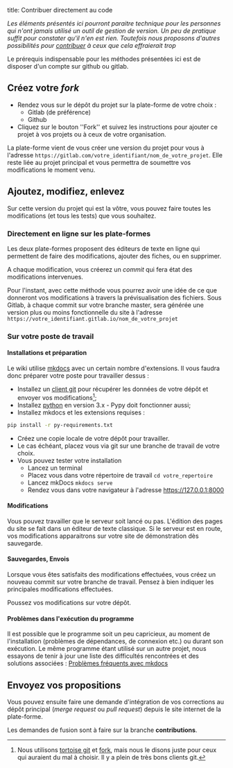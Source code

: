 title: Contribuer directement au code

_Les éléments présentés ici pourront paraitre technique pour les personnes qui n'ont jamais utilisé un outil de gestion de version. Un peu de pratique suffit pour constater qu'il n'en est rien. Toutefois nous proposons d'autres possibilités pour [contribuer](./contribuer.md) à ceux que cela effraierait trop_

Le prérequis indispensable pour les méthodes présentées ici est de disposer d'un compte sur github ou gitlab.

## Créez votre _fork_

* Rendez vous sur le dépôt du projet sur la plate-forme de votre choix :
  * Gitlab (de préférence)
  * Github
* Cliquez sur le bouton ''Fork'' et suivez les instructions pour ajouter ce projet à vos projets ou à ceux de votre organisation.

La plate-forme vient de vous créer une version du projet pour vous à l'adresse `https://gitlab.com/votre_identifiant/nom_de_votre_projet`. Elle reste liée au projet principal et vous permettra de soumettre vos modifications le moment venu.

## Ajoutez, modifiez, enlevez

Sur cette version du projet qui est la vôtre, vous pouvez faire toutes les modifications (et tous les tests) que vous souhaitez.

### Directement en ligne sur les plate-formes
Les deux plate-formes proposent des éditeurs de texte en ligne qui permettent de faire des modifications, ajouter des fiches, ou en supprimer.

A chaque modification, vous créerez un _commit_ qui fera état des modifications intervenues.

Pour l'instant, avec cette méthode vous pourrez avoir une idée de ce que donneront vos modifications à travers la prévisualisation des fichiers. Sous Gitlab, à chaque commit sur votre branche master, sera générée une version plus ou moins fonctionnelle du site à l'adresse `https://votre_identifiant.gitlab.io/nom_de_votre_projet`

### Sur votre poste de travail

#### Installations et préparation
Le wiki utilise [mkdocs][mkdocs] avec un certain nombre d'extensions. Il vous faudra donc préparer votre poste pour travailler dessus :

* Installez un [client git][git-clients] pour récupérer les données de votre dépôt et envoyer vos modifications[^1];
* Installez [python][python] en version 3.x - Pypy doit fonctionner aussi;
* Installez mkdocs et les extensions requises :

```bash
pip install -r py-requirements.txt
```

* Créez une copie locale de votre dépôt pour travailler.
* Le cas échéant, placez vous via git sur une branche de travail de votre choix.
* Vous pouvez tester votre installation
    * Lancez un terminal
    * Placez vous dans votre répertoire de travail `cd votre_repertoire`
    * Lancez mkDocs `mkdocs serve`
    * Rendez vous dans votre navigateur à l'adresse https://127.0.0.1:8000

#### Modifications
Vous pouvez travailler que le serveur soit lancé ou pas.  L'édition des pages du site se fait dans un éditeur de texte classique. Si le serveur est en route, vos modifications apparaitrons sur votre site de démonstration dès sauvegarde.

#### Sauvegardes, Envois
Lorsque vous êtes satisfaits des modifications effectuées, vous créez un nouveau commit sur votre branche de travail. Pensez à bien indiquer les principales modifications effectuées.

Poussez vos modifications sur votre dépôt.

#### Problèmes dans l'exécution du programme
Il est possible que le programme soit un peu capricieux, au moment de l'installation (problèmes de dépendances, de connexion etc.) ou durant son exécution. Le même programme étant utilisé sur un autre projet, nous essayons de tenir à jour une liste des difficultés rencontrées et des solutions associées : [Problèmes fréquents avec mkdocs](https://gitlab.com/know-rmandie/know-rmandie.gitlab.io/issues/5)

## Envoyez vos propositions
Vous pouvez ensuite faire une demande d'intégration de vos corrections au dépôt principal (_merge request_ ou _pull request_) depuis le site internet de la plate-forme.

Les demandes de fusion sont à faire sur la branche **contributions**.


[^1]: Nous utilisons [tortoise git][tortoise] et [fork][fork], mais nous le disons juste pour ceux qui auraient du mal à choisir. Il y a plein de très bons clients git.

[git-clients]: https://git-scm.com/downloads/guis
[mkdocs]: https://www.mkdocs.org/
[python]: https://www.python.org/
[tortoise]: https://tortoisegit.org/
[fork]: https://git-fork.com/
